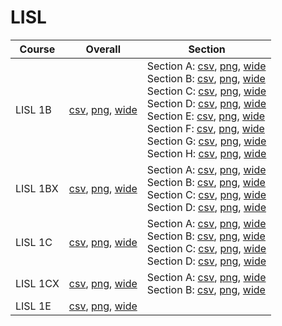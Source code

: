 # LISL

| Course | Overall | Section |
| ------ | ------- | ------- |
| LISL 1B | [csv](https://github.com/UCSD-Historical-Enrollment-Data/2025Winter/blob/main/overall/LISL%201B.csv), [png](https://raw.githubusercontent.com/UCSD-Historical-Enrollment-Data/2025Winter/main/plot_overall/LISL%201B.png), [wide](https://raw.githubusercontent.com/UCSD-Historical-Enrollment-Data/2025Winter/main/plot_overall_wide/LISL%201B.png) | Section A: [csv](https://github.com/UCSD-Historical-Enrollment-Data/2025Winter/blob/main/section/LISL%201B_A.csv), [png](https://raw.githubusercontent.com/UCSD-Historical-Enrollment-Data/2025Winter/main/plot_section/LISL%201B_A.png), [wide](https://raw.githubusercontent.com/UCSD-Historical-Enrollment-Data/2025Winter/main/plot_section_wide/LISL%201B_A.png)<br>Section B: [csv](https://github.com/UCSD-Historical-Enrollment-Data/2025Winter/blob/main/section/LISL%201B_B.csv), [png](https://raw.githubusercontent.com/UCSD-Historical-Enrollment-Data/2025Winter/main/plot_section/LISL%201B_B.png), [wide](https://raw.githubusercontent.com/UCSD-Historical-Enrollment-Data/2025Winter/main/plot_section_wide/LISL%201B_B.png)<br>Section C: [csv](https://github.com/UCSD-Historical-Enrollment-Data/2025Winter/blob/main/section/LISL%201B_C.csv), [png](https://raw.githubusercontent.com/UCSD-Historical-Enrollment-Data/2025Winter/main/plot_section/LISL%201B_C.png), [wide](https://raw.githubusercontent.com/UCSD-Historical-Enrollment-Data/2025Winter/main/plot_section_wide/LISL%201B_C.png)<br>Section D: [csv](https://github.com/UCSD-Historical-Enrollment-Data/2025Winter/blob/main/section/LISL%201B_D.csv), [png](https://raw.githubusercontent.com/UCSD-Historical-Enrollment-Data/2025Winter/main/plot_section/LISL%201B_D.png), [wide](https://raw.githubusercontent.com/UCSD-Historical-Enrollment-Data/2025Winter/main/plot_section_wide/LISL%201B_D.png)<br>Section E: [csv](https://github.com/UCSD-Historical-Enrollment-Data/2025Winter/blob/main/section/LISL%201B_E.csv), [png](https://raw.githubusercontent.com/UCSD-Historical-Enrollment-Data/2025Winter/main/plot_section/LISL%201B_E.png), [wide](https://raw.githubusercontent.com/UCSD-Historical-Enrollment-Data/2025Winter/main/plot_section_wide/LISL%201B_E.png)<br>Section F: [csv](https://github.com/UCSD-Historical-Enrollment-Data/2025Winter/blob/main/section/LISL%201B_F.csv), [png](https://raw.githubusercontent.com/UCSD-Historical-Enrollment-Data/2025Winter/main/plot_section/LISL%201B_F.png), [wide](https://raw.githubusercontent.com/UCSD-Historical-Enrollment-Data/2025Winter/main/plot_section_wide/LISL%201B_F.png)<br>Section G: [csv](https://github.com/UCSD-Historical-Enrollment-Data/2025Winter/blob/main/section/LISL%201B_G.csv), [png](https://raw.githubusercontent.com/UCSD-Historical-Enrollment-Data/2025Winter/main/plot_section/LISL%201B_G.png), [wide](https://raw.githubusercontent.com/UCSD-Historical-Enrollment-Data/2025Winter/main/plot_section_wide/LISL%201B_G.png)<br>Section H: [csv](https://github.com/UCSD-Historical-Enrollment-Data/2025Winter/blob/main/section/LISL%201B_H.csv), [png](https://raw.githubusercontent.com/UCSD-Historical-Enrollment-Data/2025Winter/main/plot_section/LISL%201B_H.png), [wide](https://raw.githubusercontent.com/UCSD-Historical-Enrollment-Data/2025Winter/main/plot_section_wide/LISL%201B_H.png) |
| LISL 1BX | [csv](https://github.com/UCSD-Historical-Enrollment-Data/2025Winter/blob/main/overall/LISL%201BX.csv), [png](https://raw.githubusercontent.com/UCSD-Historical-Enrollment-Data/2025Winter/main/plot_overall/LISL%201BX.png), [wide](https://raw.githubusercontent.com/UCSD-Historical-Enrollment-Data/2025Winter/main/plot_overall_wide/LISL%201BX.png) | Section A: [csv](https://github.com/UCSD-Historical-Enrollment-Data/2025Winter/blob/main/section/LISL%201BX_A.csv), [png](https://raw.githubusercontent.com/UCSD-Historical-Enrollment-Data/2025Winter/main/plot_section/LISL%201BX_A.png), [wide](https://raw.githubusercontent.com/UCSD-Historical-Enrollment-Data/2025Winter/main/plot_section_wide/LISL%201BX_A.png)<br>Section B: [csv](https://github.com/UCSD-Historical-Enrollment-Data/2025Winter/blob/main/section/LISL%201BX_B.csv), [png](https://raw.githubusercontent.com/UCSD-Historical-Enrollment-Data/2025Winter/main/plot_section/LISL%201BX_B.png), [wide](https://raw.githubusercontent.com/UCSD-Historical-Enrollment-Data/2025Winter/main/plot_section_wide/LISL%201BX_B.png)<br>Section C: [csv](https://github.com/UCSD-Historical-Enrollment-Data/2025Winter/blob/main/section/LISL%201BX_C.csv), [png](https://raw.githubusercontent.com/UCSD-Historical-Enrollment-Data/2025Winter/main/plot_section/LISL%201BX_C.png), [wide](https://raw.githubusercontent.com/UCSD-Historical-Enrollment-Data/2025Winter/main/plot_section_wide/LISL%201BX_C.png)<br>Section D: [csv](https://github.com/UCSD-Historical-Enrollment-Data/2025Winter/blob/main/section/LISL%201BX_D.csv), [png](https://raw.githubusercontent.com/UCSD-Historical-Enrollment-Data/2025Winter/main/plot_section/LISL%201BX_D.png), [wide](https://raw.githubusercontent.com/UCSD-Historical-Enrollment-Data/2025Winter/main/plot_section_wide/LISL%201BX_D.png) |
| LISL 1C | [csv](https://github.com/UCSD-Historical-Enrollment-Data/2025Winter/blob/main/overall/LISL%201C.csv), [png](https://raw.githubusercontent.com/UCSD-Historical-Enrollment-Data/2025Winter/main/plot_overall/LISL%201C.png), [wide](https://raw.githubusercontent.com/UCSD-Historical-Enrollment-Data/2025Winter/main/plot_overall_wide/LISL%201C.png) | Section A: [csv](https://github.com/UCSD-Historical-Enrollment-Data/2025Winter/blob/main/section/LISL%201C_A.csv), [png](https://raw.githubusercontent.com/UCSD-Historical-Enrollment-Data/2025Winter/main/plot_section/LISL%201C_A.png), [wide](https://raw.githubusercontent.com/UCSD-Historical-Enrollment-Data/2025Winter/main/plot_section_wide/LISL%201C_A.png)<br>Section B: [csv](https://github.com/UCSD-Historical-Enrollment-Data/2025Winter/blob/main/section/LISL%201C_B.csv), [png](https://raw.githubusercontent.com/UCSD-Historical-Enrollment-Data/2025Winter/main/plot_section/LISL%201C_B.png), [wide](https://raw.githubusercontent.com/UCSD-Historical-Enrollment-Data/2025Winter/main/plot_section_wide/LISL%201C_B.png)<br>Section C: [csv](https://github.com/UCSD-Historical-Enrollment-Data/2025Winter/blob/main/section/LISL%201C_C.csv), [png](https://raw.githubusercontent.com/UCSD-Historical-Enrollment-Data/2025Winter/main/plot_section/LISL%201C_C.png), [wide](https://raw.githubusercontent.com/UCSD-Historical-Enrollment-Data/2025Winter/main/plot_section_wide/LISL%201C_C.png)<br>Section D: [csv](https://github.com/UCSD-Historical-Enrollment-Data/2025Winter/blob/main/section/LISL%201C_D.csv), [png](https://raw.githubusercontent.com/UCSD-Historical-Enrollment-Data/2025Winter/main/plot_section/LISL%201C_D.png), [wide](https://raw.githubusercontent.com/UCSD-Historical-Enrollment-Data/2025Winter/main/plot_section_wide/LISL%201C_D.png) |
| LISL 1CX | [csv](https://github.com/UCSD-Historical-Enrollment-Data/2025Winter/blob/main/overall/LISL%201CX.csv), [png](https://raw.githubusercontent.com/UCSD-Historical-Enrollment-Data/2025Winter/main/plot_overall/LISL%201CX.png), [wide](https://raw.githubusercontent.com/UCSD-Historical-Enrollment-Data/2025Winter/main/plot_overall_wide/LISL%201CX.png) | Section A: [csv](https://github.com/UCSD-Historical-Enrollment-Data/2025Winter/blob/main/section/LISL%201CX_A.csv), [png](https://raw.githubusercontent.com/UCSD-Historical-Enrollment-Data/2025Winter/main/plot_section/LISL%201CX_A.png), [wide](https://raw.githubusercontent.com/UCSD-Historical-Enrollment-Data/2025Winter/main/plot_section_wide/LISL%201CX_A.png)<br>Section B: [csv](https://github.com/UCSD-Historical-Enrollment-Data/2025Winter/blob/main/section/LISL%201CX_B.csv), [png](https://raw.githubusercontent.com/UCSD-Historical-Enrollment-Data/2025Winter/main/plot_section/LISL%201CX_B.png), [wide](https://raw.githubusercontent.com/UCSD-Historical-Enrollment-Data/2025Winter/main/plot_section_wide/LISL%201CX_B.png) |
| LISL 1E | [csv](https://github.com/UCSD-Historical-Enrollment-Data/2025Winter/blob/main/overall/LISL%201E.csv), [png](https://raw.githubusercontent.com/UCSD-Historical-Enrollment-Data/2025Winter/main/plot_overall/LISL%201E.png), [wide](https://raw.githubusercontent.com/UCSD-Historical-Enrollment-Data/2025Winter/main/plot_overall_wide/LISL%201E.png) |  |
